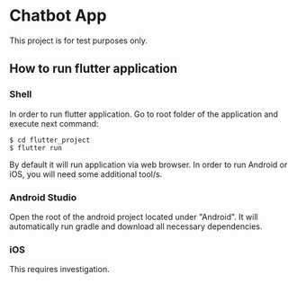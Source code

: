 # Chatbot App

This project is for test purposes only.

## How to run flutter application

### Shell ###
In order to run flutter application. Go to root folder of the application and execute next command:
```shell
$ cd flutter_project
$ flutter run
```
By default it will run application via web browser. In order to run Android or iOS, you will need some additional tool/s. 

### Android Studio ###
Open the root of the android project located under "Android".
It will automatically run gradle and download all necessary dependencies.

### iOS ### 
This requires investigation.
